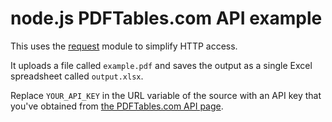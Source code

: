 # node.js PDFTables.com API example

This uses the [request](https://github.com/request/request) module to
simplify HTTP access.

It uploads a file called `example.pdf` and saves the output as a single
Excel spreadsheet called `output.xlsx`.

Replace `YOUR_API_KEY` in the URL variable of the source with an API key
that you've obtained from [the PDFTables.com API
page](https://pdftables.com/API).

